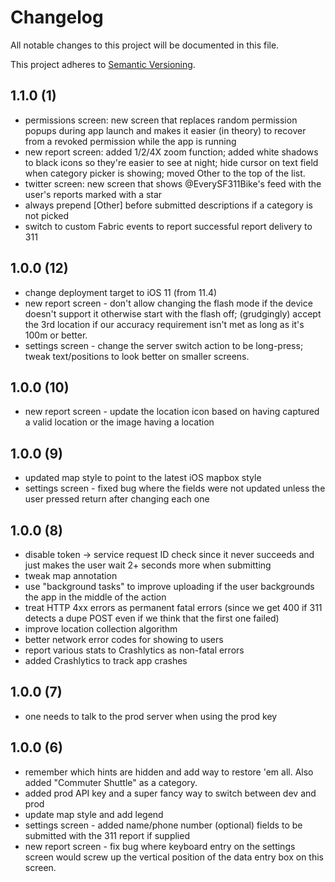 # Changelog
All notable changes to this project will be documented in this file.

This project adheres to [Semantic Versioning](https://semver.org/spec/v2.0.0.html).

## 1.1.0 (1)
- permissions screen: new screen that replaces random permission popups during app launch and makes it easier (in theory) to recover from a revoked permission while the app is running
- new report screen: added 1/2/4X zoom function; added white shadows to black icons so they're easier to see at night; hide cursor on text field when category picker is showing; moved Other to the top of the list.
- twitter screen: new screen that shows @EverySF311Bike's feed with the user's reports marked with a star
- always prepend [Other] before submitted descriptions if a category is not picked
- switch to custom Fabric events to report successful report delivery to 311

## 1.0.0 (12)
- change deployment target to iOS 11 (from 11.4)
- new report screen - don't allow changing the flash mode if the device doesn't support it otherwise start with the flash off; (grudgingly) accept the 3rd location if our accuracy requirement isn't met as long as it's 100m or better.
- settings screen - change the server switch action to be long-press; tweak text/positions to look better on smaller screens.

## 1.0.0 (10)
- new report screen - update the location icon based on having captured a valid location or the image having a location

## 1.0.0 (9)
- updated map style to point to the latest iOS mapbox style
- settings screen - fixed bug where the fields were not updated unless the user pressed return after changing each one

## 1.0.0 (8)
- disable token -> service request ID check since it never succeeds and just makes the user wait 2+ seconds more when submitting
- tweak map annotation
- use "background tasks" to improve uploading if the user backgrounds the app in the middle of the action
- treat HTTP 4xx errors as permanent fatal errors (since we get 400 if 311 detects a dupe POST even if we think that the first one failed)
- improve location collection algorithm
- better network error codes for showing to users
- report various stats to Crashlytics as non-fatal errors
- added Crashlytics to track app crashes

## 1.0.0 (7)
- one needs to talk to the prod server when using the prod key

## 1.0.0 (6)
- remember which hints are hidden and add way to restore 'em all. Also added "Commuter Shuttle" as a category.
- added prod API key and a super fancy way to switch between dev and prod
- update map style and add legend
- settings screen - added name/phone number (optional) fields to be submitted with the 311 report if supplied
- new report screen - fix bug where keyboard entry on the settings screen would screw up the vertical position of the data entry box on this screen.

